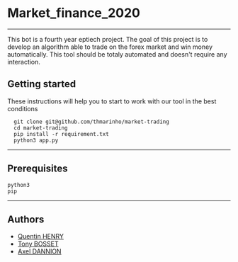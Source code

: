# Market_finance_2020

---
This bot is a fourth year eptiech project.
The goal of this project is to develop an algorithm able to trade on the forex market and win money automatically.
This tool should be totaly automated and doesn't require any interaction.

## Getting started
These instructions will help you to start to work with our tool in the best conditions
```
  git clone git@github.com/thmarinho/market-trading
  cd market-trading
  pip install -r requirement.txt
  python3 app.py
```
---
## Prerequisites
```
python3
pip
```
---
## Authors
* [Quentin HENRY](quentin.henry@epitech.eu)
* [Tony BOSSET](tony.bosset@epitech.eu)
* [Axel DANNION](axel.dannion@eptiech.eu)
